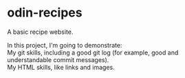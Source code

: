 # odin-recipes

A basic recipe website.  
  
In this project, I'm going to demonstrate:  
My git skills, including a good git log (for example, good and understandable commit messages).  
My HTML skills, like links and images.  
